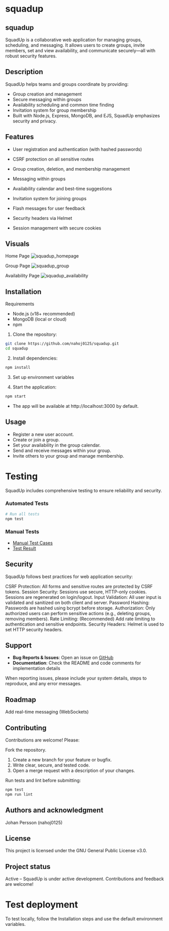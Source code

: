 # squadup

## squadup
SquadUp is a collaborative web application for managing groups, scheduling, and messaging. It allows users to create groups, invite members, set and view availability, and communicate securely—all with robust security features.


## Description
SquadUp helps teams and groups coordinate by providing:

- Group creation and management
- Secure messaging within groups
- Availability scheduling and common time finding
- Invitation system for group membership
- Built with Node.js, Express, MongoDB, and EJS, SquadUp emphasizes security and privacy.

## Features
- User registration and authentication (with hashed passwords)
- CSRF protection on all sensitive routes

- Group creation, deletion, and membership management
- Messaging within groups
- Availability calendar and best-time suggestions
- Invitation system for joining groups
- Flash messages for user feedback
- Security headers via Helmet
- Session management with secure cookies

## Visuals
Home Page
![squadup_homepage](https://github.com/user-attachments/assets/59544102-f0f3-4d9c-a25f-210a6026ff33)

Group Page
![squadup_group](https://github.com/user-attachments/assets/da18fd0a-10da-41c1-a578-cd9464213966)

Availability Page
![squadup_availability](https://github.com/user-attachments/assets/1f3f2a10-742d-4bca-8cd3-6e62c5b47990)

## Installation
Requirements

- Node.js (v18+ recommended)
- MongoDB (local or cloud)
- npm

1. Clone the repository:
```bash
git clone https://github.com/nahoj0125/squadup.git
cd squadup
```

2. Install dependencies:
```bash
npm install
```

3. Set up environment variables

4. Start the application:
```bash
npm start
```

- The app will be available at http://localhost:3000 by default.

## Usage
- Register a new user account.
- Create or join a group.
- Set your availability in the group calendar.
- Send and receive messages within your group.
- Invite others to your group and manage membership.

# Testing

SquadUp includes comprehensive testing to ensure reliability and security.

### Automated Tests
```bash
# Run all tests
npm test
```

### Manual Tests
- [Manual Test Cases](docs/manual-tests.md)
- [Test Result](docs/test-result.md) 

## Security
SquadUp follows best practices for web application security:

CSRF Protection: All forms and sensitive routes are protected by CSRF tokens.
Session Security: Sessions use secure, HTTP-only cookies. Sessions are regenerated on login/logout.
Input Validation: All user input is validated and sanitized on both client and server.
Password Hashing: Passwords are hashed using bcrypt before storage.
Authorization: Only authorized users can perform sensitive actions (e.g., deleting groups, removing members).
Rate Limiting: (Recommended) Add rate limiting to authentication and sensitive endpoints.
Security Headers: Helmet is used to set HTTP security headers.

## Support
* **Bug Reports & Issues**: Open an issue on [GitHub](https://github.com/nahoj0125/squadup/issues)
* **Documentation**: Check the README and code comments for implementation details

When reporting issues, please include your system details, steps to reproduce, and any error messages.

## Roadmap
Add real-time messaging (WebSockets)

## Contributing
Contributions are welcome! Please:

Fork the repository.
1. Create a new branch for your feature or bugfix.
2. Write clear, secure, and tested code.
3. Open a merge request with a description of your changes.

Run tests and lint before submitting:
```bash
npm test
npm run lint
```

## Authors and acknowledgment
Johan Persson (nahoj0125)

## License
This project is licensed under the GNU General Public License v3.0.

## Project status
Active – SquadUp is under active development. Contributions and feedback are welcome!

# Test deployment
To test locally, follow the Installation steps and use the default environment variables.
